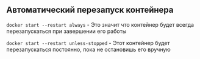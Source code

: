 
## Автоматический перезапуск контейнера

`docker start --restart always`  - Это значит что контейнер будет всегда перезапускаться при завершении его работы

`docker start --restart unless-stopped`  - Этот контейнер будет перезапускаться постоянно, пока не остановишь его вручную 

